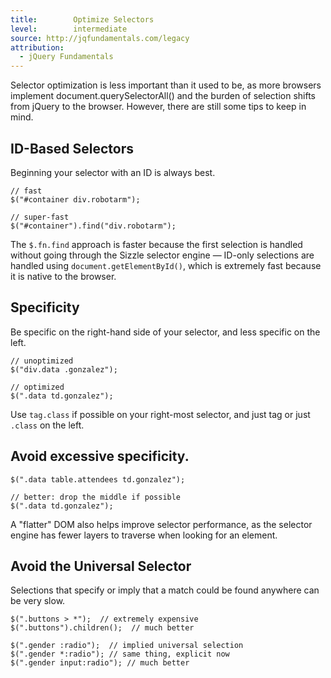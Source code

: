 ```yaml
---
title:        Optimize Selectors
level:        intermediate
source: http://jqfundamentals.com/legacy
attribution:
  - jQuery Fundamentals
---
```


Selector optimization is less important than it used to be, as more browsers
implement document.querySelectorAll() and the burden of selection shifts from
jQuery to the browser. However, there are still some tips to keep in mind.

## ID-Based Selectors

Beginning your selector with an ID is always best.

```
// fast
$("#container div.robotarm");

// super-fast
$("#container").find("div.robotarm");
```

The `$.fn.find` approach is faster because the first selection is handled
without going through the Sizzle selector engine — ID-only selections are
handled using `document.getElementById()`, which is extremely fast because it is
native to the browser.

## Specificity

Be specific on the right-hand side of your selector, and less specific on the
left.

```
// unoptimized
$("div.data .gonzalez");

// optimized
$(".data td.gonzalez");

```

Use `tag.class` if possible on your right-most selector, and just tag or just
`.class` on the left.

## Avoid excessive specificity.

```
$(".data table.attendees td.gonzalez");

// better: drop the middle if possible
$(".data td.gonzalez");
```

A "flatter" DOM also helps improve selector performance, as the selector engine
has fewer layers to traverse when looking for an element.

## Avoid the Universal Selector

Selections that specify or imply that a match could be found anywhere can be
very slow.

```
$(".buttons > *");  // extremely expensive
$(".buttons").children();  // much better

$(".gender :radio");  // implied universal selection
$(".gender *:radio"); // same thing, explicit now
$(".gender input:radio"); // much better
```
